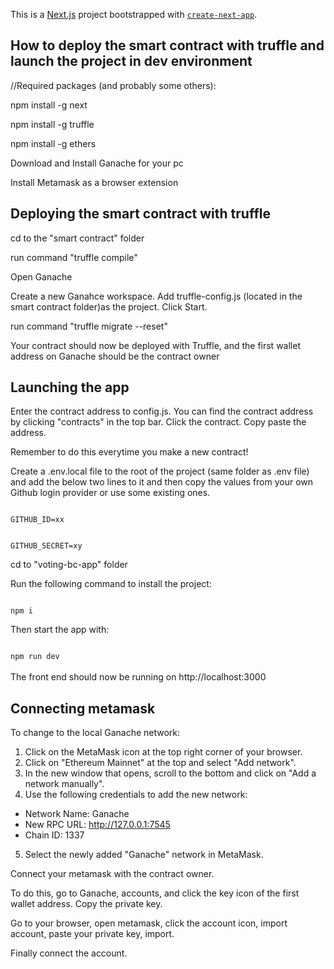 This is a [Next.js](https://nextjs.org/) project bootstrapped with [`create-next-app`](https://github.com/vercel/next.js/tree/canary/packages/create-next-app).

## How to deploy the smart contract with truffle and launch the project in dev environment

//Required packages (and probably some others):

npm install -g next

npm install -g truffle

npm install -g ethers


Download and Install Ganache for your pc

Install Metamask as a browser extension

## Deploying the smart contract with truffle

cd to the "smart contract" folder

run command "truffle compile"

Open Ganache

Create a new Ganahce workspace. Add truffle-config.js (located in the smart contract folder)as the project. Click Start.

run command "truffle migrate --reset"

Your contract should now be deployed with Truffle, and the first wallet address on Ganache should be the contract owner


## Launching the app

Enter the contract address to config.js. You can find the contract address by clicking "contracts" in the top bar. Click the contract. Copy paste the address. 

Remember to do this everytime you make a new contract!

Create a .env.local file to the root of the project (same folder as .env file) and add the below two lines to it and then copy the values from your own Github login provider or use some existing ones.

<code>
GITHUB_ID=xx

GITHUB_SECRET=xy
</code>

cd to "voting-bc-app" folder

Run the following command to install the project:

<code>
npm i
</code>

Then start the app with:

<code>
npm run dev
</code>

<br>
The front end should now be running on http://localhost:3000


## Connecting metamask

To change to the local Ganache network:

1. Click on the MetaMask icon at the top right corner of your browser.
2. Click on "Ethereum Mainnet" at the top and select "Add network".
3. In the new window that opens, scroll to the bottom and click on "Add a network manually".
4. Use the following credentials to add the new network:
  - Network Name: Ganache
  - New RPC URL: http://127.0.0.1:7545
  - Chain ID: 1337
5. Select the newly added "Ganache" network in MetaMask.

Connect your metamask with the contract owner. 

To do this, go to Ganache, accounts, and click the key icon of the first wallet address. Copy the private key. 

Go to your browser, open metamask, click the account icon, import account, paste your private key, import. 

Finally connect the account.
